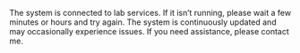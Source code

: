 The system is connected to lab services. If it isn’t running, please wait a few minutes or hours and try again. 
The system is continuously updated and may occasionally experience issues. 
If you need assistance, please contact me.
